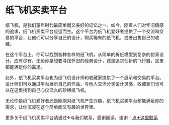 # 纸飞机买卖平台

纸飞机，是我们童年时代最简单而又美好的记忆之一。如今，随着人们对怀旧情感的追求，纸飞机买卖平台应运而生。这个平台为纸飞机爱好者提供了一个交流和交易的平台，让他们可以分享自己的设计，购买稀有的纸飞机，或者出售自己的收藏。

在这个平台上，你可以找到各种各样的纸飞机，从简单的折纸模型到复杂的仿真设计，应有尽有。无论你是想要寻找怀旧的经典设计，还是追求创新的飞行器，这里都能满足你的需求。

此外，纸飞机买卖平台也为纸飞机设计师和收藏家提供了一个展示和交易的平台。设计师们可以通过平台展示自己的作品，与他人交流分享设计灵感，收藏家们也可以在这里找到自己心仪已久的珍稀纸飞机。

无论你是纸飞机爱好者还是刚刚对纸飞机产生兴趣，纸飞机买卖平台都能满足你的需求，让你沉浸在这个简单而又有趣的世界里。

更多关于纸飞机买卖平台请通过✈与我们联系，感谢阅读，谢谢！[点✈这里联系](https://add.k02.cc)